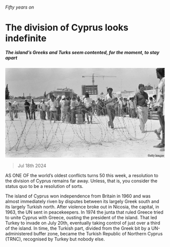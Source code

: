 ###### Fifty years on

# The division of Cyprus looks indefinite 

##### The island’s Greeks and Turks seem contented, for the moment, to stay apart 

![image](images/20240720_EUP003.jpg) 

> Jul 18th 2024 

AS ONE OF the world’s oldest conflicts turns 50 this week, a resolution to the division of Cyprus remains far away. Unless, that is, you consider the status quo to be a resolution of sorts.

The island of Cyprus won independence from Britain in 1960 and was almost immediately riven by disputes between its largely Greek south and its largely Turkish north. After violence broke out in Nicosia, the capital, in 1963, the UN sent in peacekeepers. In 1974 the junta that ruled Greece tried to unite Cyprus with Greece, ousting the president of the island. That led Turkey to invade on July 20th, eventually taking control of just over a third of the island. In time, the Turkish part, divided from the Greek bit by a UN-administered buffer zone, became the Turkish Republic of Northern Cyprus (TRNC), recognised by Turkey but nobody else.

